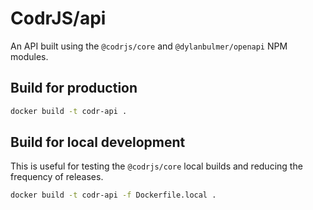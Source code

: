 # CodrJS/api

An API built using the `@codrjs/core` and `@dylanbulmer/openapi` NPM modules.

## Build for production

```bash
docker build -t codr-api .
```

## Build for local development

This is useful for testing the `@codrjs/core` local builds and reducing the frequency of releases.

```bash
docker build -t codr-api -f Dockerfile.local .
```
